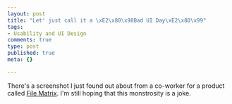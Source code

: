 ```yaml
--- 
layout: post
title: "Let' just call it a \xE2\x80\x98Bad UI Day\xE2\x80\x99"
tags: 
- Usability and UI Design
comments: true
type: post
published: true
meta: {}

---
```

There's a screenshot I just found out about from a co-worker for a product called <a href="http://thedailywtf.com/archive/2004/06/02/188.aspx">File Matrix</a>. I'm still hoping that this monstrosity is a joke.

